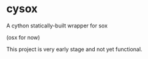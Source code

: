 # cysox

A cython statically-built wrapper for sox

(osx for now)

This project is very early stage and not yet functional.




